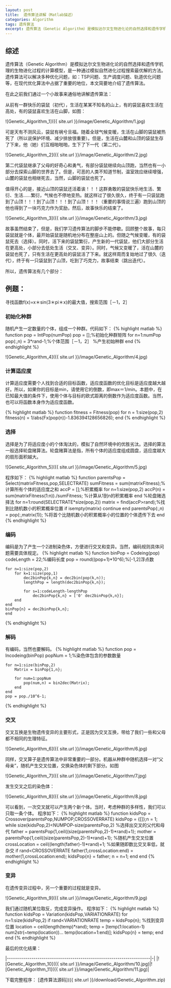 ```yaml
---
layout: post
title:  遗传算法讲解（Matlab描述）
categories: Algorithm
tags: 遗传算法
excerpt: 遗传算法（Genetic Algorithm）是模拟达尔文生物进化论的自然选择和遗传学机理的生物进化过程的计算模型。
---
```


## 综述

遗传算法（Genetic Algorithm）是模拟达尔文生物进化论的自然选择和遗传学机理的生物进化过程的计算模型，是一种通过模拟自然进化过程搜索最优解的方法。遗传算法可以解决多种优化问题，如：TSP问题、生产调度问题、轨道优化问题等，在现代优化算法中占据了重要的地位，本文简要地介绍了遗传算法。

在此之前我们通过一个小故事来通俗地讲解遗传算法：

从前有一群快乐的袋鼠（初代），生活在某某不知名的山上，有的袋鼠喜欢生活在高处，有的袋鼠喜欢生活在山脚，如图：

![Genetic_Algorithm_1]({{ site.url }}/image/Genetic_Algorithm/1.jpg)

可是天有不测风云，袋鼠有祸兮旦福。随着全球气候变暖，生活在山脚的袋鼠被热死了（所以说保护环境、减少排放很重要）。但是，生活在山麓和山顶的袋鼠生存了下来，他（她）们互相啪啪啪，生下了下一代（第二代）。

![Genetic_Algorithm_2]({{ site.url }}/image/Genetic_Algorithm/2.jpg)

第二代袋鼠继承了父母的好奇心和勇气，有部分袋鼠继续向山顶跑，当然也有一小部分去探索山脚的世界去了。但是，可恶的人类不知道节制，温室效应继续增强，山麓的袋鼠也相继死去，当然，山脚的袋鼠也死了。

值得开心的是，接近山顶的袋鼠还活着诶！！！这群勇敢的袋鼠快乐地生活、繁衍、生活……繁衍，气候也不停地变热。就这样过了很久很久，终于有一只袋鼠跑到了山顶！！！到了山顶！！！到了山顶！！！（重要的事情说三遍）跑到山顶的他也得到了一块巧克力作为奖励，然后，故事快乐的结束了。

![Genetic_Algorithm_3]({{ site.url }}/image/Genetic_Algorithm/3.jpg)

故事虽然结束了，但是，我们学习遗传算法的脚步不能停歇。回顾整个故事，每只袋鼠就是个体，最开始袋鼠是随机地分布在整座山上的。但随之气候变暖，有的袋鼠死去（选择）。同时，活下来的袋鼠繁衍，产生新的一代袋鼠，他们大部分生活在更高处，小部分去低处生活（交叉、变异）。同时，气候又变暖了，活在山麓的袋鼠也死了，只有生活在更高处的袋鼠活了下来。就这样周而复始地过了很久（迭代），终于有一只袋鼠到了山顶，吃到了巧克力，故事结束（跳出迭代）。

所以，遗传算法有几个部分：

## 例题：

寻找函数f(x)=x＊sin(3＊pi＊x)的最大值，搜索范围［－1，2］

### 初始化种群

随机产生一定数量的个体，组成一个种群。代码如下：
{% highlight matlab %}
function pop = IntPop(numPop)
    pop = [];%初始化种群矩阵
    for n=1:numPop
        pop(:,n) = 3*rand-1;%个体范围［－1，2］
        %产生初始种群
    end
{% endhighlight %}

![Genetic_Algorithm_4]({{ site.url }}/image/Genetic_Algorithm/4.jpg)

### 计算适应度

计算适应度需要个人找到合适的目标函数，适应度函数的优化目标是适应度越大越好。所以，如果你的目标是min，请使用它的倒数，即max＝1/min。本题中，在已知最大值的条件下，使用个体与目标的欧式距离的倒数作为适应度函数。当然，也可以将函数本身作为适应度函数。

{% highlight matlab %}
function fitness = Fitness(pop)
    for n = 1:size(pop,2)
    fitness(n) = 1/abs(Fx(pop(n))-1.836394128656826);
    end
{% endhighlight %}

### 选择

选择是为了将适应度小的个体淘汰的，模拟了自然环境中的优胜劣汰。选择的算法一般选择轮盘赌算法。轮盘赌算法是指，所有个体的适应度组成圆盘，适应度越大的扇形面积越大。

![Genetic_Algorithm_5]({{ site.url }}/image/Genetic_Algorithm/5.jpg)

程序如下：
{% highlight matlab %}
function parentsPop = Select(matrixFitness,pop,SELECTRATE)
    sumFitness = sum(matrixFitness);%计算所有个体的适应度之和
    accP = [];%积累概率
    for n=1:size(pop,2)
        accP(n) = sum(matrixFitness(1:n))./sumFitness;
        %计算从1到n的积累概率
        end
        %轮盘赌选择法
    for n=1:round(SELECTRATE*size(pop,2))
        matrix = find(accP>rand);%找到比随机数小的积累概率位置
        if isempty(matrix)
            continue
        end
    parentsPop(:,n) = pop(:,matrix(1));
    %将首个比随机数小的积累概率小的位置的个体遗传下去
    end
{% endhighlight %}

### 编码

编码是为了产生一个2进制染色体，方便进行交叉和变异。当然，编码规则具体问题需要具体规定。
{% highlight matlab %}
function binPop = Codeing(pop)
    codeLength = 22;%编码长度
    pop = round((pop+1)*10^6);%[-1,2]浮点数

    for n=1:size(pop,2)
        for k=1:size(pop,1)
            dec2binPop{k,n} = dec2bin(pop(k,n));
            lengthPop = length(dec2binPop{k,n});

            for s=1:codeLength-lengthPop
                dec2binPop{k,n} = ['0' dec2binPop{k,n}];
        end
    end
    binPop{n} = dec2binPop{k,n};
    end
{% endhighlight %}

### 解码

有编码，当然也要解码。
{% highlight matlab %}
function pop = Incodeing(binPop)
    popNum = 1;%染色体包含的参数数量

    for n=1:size(binPop,2)
        Matrix = binPop{1,n};

        for num=1:popNum
            pop(num,n) = bin2dec(Matrix);
        end
    end
    pop = pop./10^6-1;
{% endhighlight %}

### 交叉

交叉互换是生物遗传变异的主要形式，正是因为交叉互换，带给了我们一些和父母都不相同的生理特征。

![Genetic_Algorithm_6]({{ site.url }}/image/Genetic_Algorithm/6.jpg)

同样，交叉算子是遗传算法中非常重要的一部分。机器从种群中随机选择一对“父母亲”，随机产生交叉位置，交换染色体的剩下部分。如图

![Genetic_Algorithm_7]({{ site.url }}/image/Genetic_Algorithm/7.jpg)

发生交叉之后的染色体：

![Genetic_Algorithm_8]({{ site.url }}/image/Genetic_Algorithm/8.jpg)

可以看到，一次交叉就可以产生两个新个体。当时，考虑种群的多样性，我们可以只取一条个体。
程序如下：
{% highlight matlab %}
function kidsPop = Crossover(parentsPop,NUMPOP,CROSSOVERRATE)
    kidsPop = {[]};n = 1;
    while size(kidsPop,2)<NUMPOP-size(parentsPop,2)
        %选择出交叉的父代和母代
        father = parentsPop{1,ceil((size(parentsPop,2)-1)*rand)+1};
        mother = parentsPop{1,ceil((size(parentsPop,2)-1)*rand)+1};
        %随机产生交叉位置
        crossLocation = ceil((length(father)-1)*rand)+1;
        %如果随即数比交叉率低，就杂交
        if rand<CROSSOVERRATE
            father(1,crossLocation:end) = mother(1,crossLocation:end);
            kidsPop{n} = father;
            n = n+1;
        end
    end
{% endhighlight %}

### 变异

在遗传变异过程中，另一个重要的过程就是变异。

![Genetic_Algorithm_9]({{ site.url }}/image/Genetic_Algorithm/9.jpg)

我们通过随机某位取反，完成变异操作。
程序如下：
{% highlight matlab %}
function kidsPop = Variation(kidsPop,VARIATIONRATE)
    for n=1:size(kidsPop,2)
        if rand<VARIATIONRATE
            temp = kidsPop{n};
            %找到变异位置
            location = ceil(length(temp)*rand);
            temp = [temp(1:location-1) num2str(~temp(location))...
                temp(location+1:end)];
           kidsPop{n} = temp;
        end
    end
{% endhighlight %}


最后的优化结果：

|----------------------------------------------------------------------|-|
|![Genetic_Algorithm_10]({{ site.url }}/image/Genetic_Algorithm/10.jpg)|![Genetic_Algorithm_11]({{ site.url }}/image/Genetic_Algorithm/11.jpg)|

下载完整程序： [遗传算法源码]({{ site.url }}/download/Genetic_Algorithm.zip)
